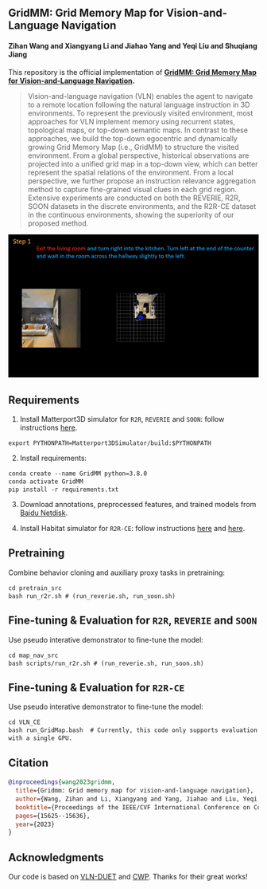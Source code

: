 ## GridMM: Grid Memory Map for Vision-and-Language Navigation

#### Zihan Wang and Xiangyang Li and Jiahao Yang and Yeqi Liu and Shuqiang Jiang

This repository is the official implementation of **[GridMM: Grid Memory Map for Vision-and-Language Navigation](https://arxiv.org/abs/2307.12907).**

>Vision-and-language navigation (VLN) enables the agent to navigate to a remote location following the natural language instruction in 3D environments. To represent the previously visited environment, most approaches for VLN implement memory using recurrent states, topological maps, or top-down semantic maps. In contrast to these approaches, we build the top-down egocentric and dynamically growing Grid Memory Map (i.e., GridMM) to structure the visited environment. From a global perspective, historical observations are projected into a unified grid map in a top-down view, which can better represent the spatial relations of the environment. From a local perspective, we further propose an instruction relevance aggregation method to capture fine-grained visual clues in each grid region. Extensive experiments are conducted on both the REVERIE, R2R, SOON datasets in the discrete environments, and the R2R-CE dataset in the continuous environments, showing the superiority of our proposed method.

![image](https://github.com/MrZihan/GridMM/blob/main/demo.gif)


## Requirements

1. Install Matterport3D simulator for `R2R`, `REVERIE` and `SOON`: follow instructions [here](https://github.com/peteanderson80/Matterport3DSimulator).
```
export PYTHONPATH=Matterport3DSimulator/build:$PYTHONPATH
```

2. Install requirements:
```setup
conda create --name GridMM python=3.8.0
conda activate GridMM
pip install -r requirements.txt
```

3. Download annotations, preprocessed features, and trained models from [Baidu Netdisk](https://pan.baidu.com/s/1jRshMRNAhIx4VtCT0Lw1DA?pwd=beya).

4. Install Habitat simulator for `R2R-CE`: follow instructions [here](https://github.com/YicongHong/Discrete-Continuous-VLN) and [here](https://github.com/jacobkrantz/VLN-CE).


## Pretraining

Combine behavior cloning and auxiliary proxy tasks in pretraining:
```pretrain
cd pretrain_src
bash run_r2r.sh # (run_reverie.sh, run_soon.sh)
```

## Fine-tuning & Evaluation for `R2R`, `REVERIE` and `SOON`

Use pseudo interative demonstrator to fine-tune the model:
```finetune
cd map_nav_src
bash scripts/run_r2r.sh # (run_reverie.sh, run_soon.sh)
```

## Fine-tuning & Evaluation for `R2R-CE`

Use pseudo interative demonstrator to fine-tune the model:
```finetune
cd VLN_CE
bash run_GridMap.bash  # Currently, this code only supports evaluation with a single GPU.
```

## Citation

```bibtex
@inproceedings{wang2023gridmm,
  title={Gridmm: Grid memory map for vision-and-language navigation},
  author={Wang, Zihan and Li, Xiangyang and Yang, Jiahao and Liu, Yeqi and Jiang, Shuqiang},
  booktitle={Proceedings of the IEEE/CVF International Conference on Computer Vision},
  pages={15625--15636},
  year={2023}
}
  ```

## Acknowledgments
Our code is based on [VLN-DUET](https://github.com/cshizhe/VLN-DUET) and [CWP](https://github.com/YicongHong/Discrete-Continuous-VLN). Thanks for their great works!
